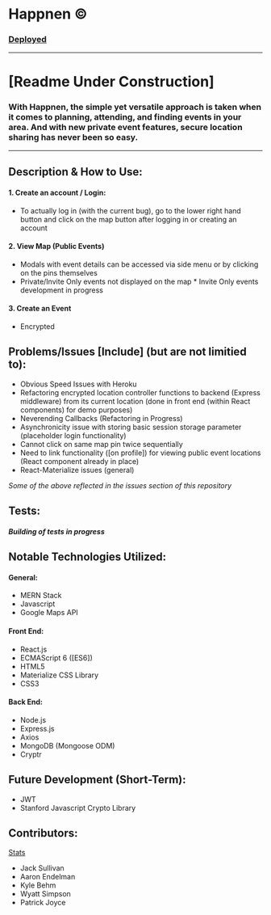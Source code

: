 # Happnen © 
### [Deployed](https://aqueous-earth-83627.herokuapp.com/mapdisplay) 

---
# [Readme Under Construction]

### With Happnen, the simple yet versatile approach is taken when it comes to planning, attending, and finding events in your area. And with  new private event features, secure location sharing has never been so easy. 

---

## Description & How to Use:


#### 1. Create an account / Login:
* To actually log in (with the current bug), go to the lower right hand button
and click on the map button after logging in or 
creating an account
#### 2. View Map (Public Events)
 * Modals with event details can be accessed via side menu or by clicking on the pins themselves
 * Private/Invite Only events not displayed on the map
         * Invite Only events development in progress
#### 3. Create an Event
 * Encrypted  



## Problems/Issues [Include] (but are not limitied to):

* Obvious Speed Issues with Heroku
* Refactoring encrypted location controller functions to backend (Express middleware) from its current location (done in front end (within React components) for demo purposes)
* Neverending Callbacks (Refactoring in Progress)
* Asynchronicity issue with storing basic session storage parameter (placeholder login functionality)
* Cannot click on same map pin twice sequentially
* Need to link functionality ([on profile]) for viewing public event locations (React component already in place)
* React-Materialize issues (general)

_Some of the above reflected in the issues section of this repository_

## Tests:
##### _Building of tests in progress_ 

## Notable Technologies Utilized:


#### General: 
* MERN Stack
* Javascript
* Google Maps API <br/>

#### Front End: 
* React.js
* ECMAScript 6 ([ES6])
* HTML5
* Materialize CSS Library
* CSS3

#### Back End:
* Node.js
* Express.js
* Axios
* MongoDB (Mongoose ODM)
* Cryptr

## Future Development (Short-Term):
* JWT
* Stanford Javascript Crypto Library

## Contributors:
[Stats](https://github.com/thesullivantage/Happnen/graphs/contributors)
* Jack Sullivan
* Aaron Endelman
* Kyle Behm
* Wyatt Simpson
* Patrick Joyce
